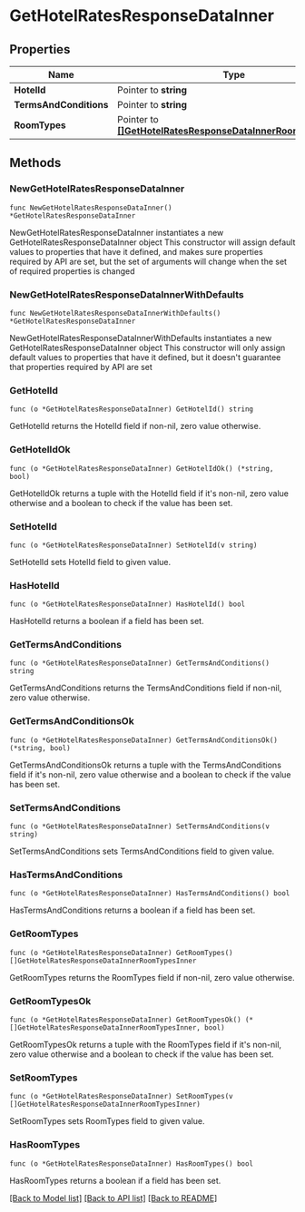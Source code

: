 # GetHotelRatesResponseDataInner

## Properties

Name | Type | Description | Notes
------------ | ------------- | ------------- | -------------
**HotelId** | Pointer to **string** |  | [optional] 
**TermsAndConditions** | Pointer to **string** |  | [optional] 
**RoomTypes** | Pointer to [**[]GetHotelRatesResponseDataInnerRoomTypesInner**](GetHotelRatesResponseDataInnerRoomTypesInner.md) |  | [optional] 

## Methods

### NewGetHotelRatesResponseDataInner

`func NewGetHotelRatesResponseDataInner() *GetHotelRatesResponseDataInner`

NewGetHotelRatesResponseDataInner instantiates a new GetHotelRatesResponseDataInner object
This constructor will assign default values to properties that have it defined,
and makes sure properties required by API are set, but the set of arguments
will change when the set of required properties is changed

### NewGetHotelRatesResponseDataInnerWithDefaults

`func NewGetHotelRatesResponseDataInnerWithDefaults() *GetHotelRatesResponseDataInner`

NewGetHotelRatesResponseDataInnerWithDefaults instantiates a new GetHotelRatesResponseDataInner object
This constructor will only assign default values to properties that have it defined,
but it doesn't guarantee that properties required by API are set

### GetHotelId

`func (o *GetHotelRatesResponseDataInner) GetHotelId() string`

GetHotelId returns the HotelId field if non-nil, zero value otherwise.

### GetHotelIdOk

`func (o *GetHotelRatesResponseDataInner) GetHotelIdOk() (*string, bool)`

GetHotelIdOk returns a tuple with the HotelId field if it's non-nil, zero value otherwise
and a boolean to check if the value has been set.

### SetHotelId

`func (o *GetHotelRatesResponseDataInner) SetHotelId(v string)`

SetHotelId sets HotelId field to given value.

### HasHotelId

`func (o *GetHotelRatesResponseDataInner) HasHotelId() bool`

HasHotelId returns a boolean if a field has been set.

### GetTermsAndConditions

`func (o *GetHotelRatesResponseDataInner) GetTermsAndConditions() string`

GetTermsAndConditions returns the TermsAndConditions field if non-nil, zero value otherwise.

### GetTermsAndConditionsOk

`func (o *GetHotelRatesResponseDataInner) GetTermsAndConditionsOk() (*string, bool)`

GetTermsAndConditionsOk returns a tuple with the TermsAndConditions field if it's non-nil, zero value otherwise
and a boolean to check if the value has been set.

### SetTermsAndConditions

`func (o *GetHotelRatesResponseDataInner) SetTermsAndConditions(v string)`

SetTermsAndConditions sets TermsAndConditions field to given value.

### HasTermsAndConditions

`func (o *GetHotelRatesResponseDataInner) HasTermsAndConditions() bool`

HasTermsAndConditions returns a boolean if a field has been set.

### GetRoomTypes

`func (o *GetHotelRatesResponseDataInner) GetRoomTypes() []GetHotelRatesResponseDataInnerRoomTypesInner`

GetRoomTypes returns the RoomTypes field if non-nil, zero value otherwise.

### GetRoomTypesOk

`func (o *GetHotelRatesResponseDataInner) GetRoomTypesOk() (*[]GetHotelRatesResponseDataInnerRoomTypesInner, bool)`

GetRoomTypesOk returns a tuple with the RoomTypes field if it's non-nil, zero value otherwise
and a boolean to check if the value has been set.

### SetRoomTypes

`func (o *GetHotelRatesResponseDataInner) SetRoomTypes(v []GetHotelRatesResponseDataInnerRoomTypesInner)`

SetRoomTypes sets RoomTypes field to given value.

### HasRoomTypes

`func (o *GetHotelRatesResponseDataInner) HasRoomTypes() bool`

HasRoomTypes returns a boolean if a field has been set.


[[Back to Model list]](../README.md#documentation-for-models) [[Back to API list]](../README.md#documentation-for-api-endpoints) [[Back to README]](../README.md)


